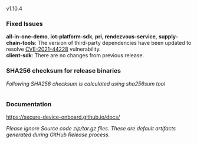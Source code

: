 v1.10.4

### Fixed Issues

**all-in-one-demo**, **iot-platform-sdk**, **pri**, **rendezvous-service**, **supply-chain-tools**: The version of third-party dependencies have been updated to resolve [CVE-2021-44228](https://nvd.nist.gov/vuln/detail/CVE-2021-44228) vulnerability.  
**client-sdk**: There are no changes from previous release.   


### SHA256 checksum for release binaries

*Following SHA256 checksum is calculated using sha256sum tool*  
```

```


### Documentation

https://secure-device-onboard.github.io/docs/  

*Please ignore Source code zip/tar.gz files. These are default artifacts generated during GitHub Release process.*  
